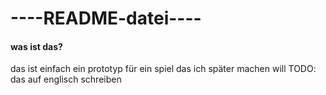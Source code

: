 # ----README-datei----

#### was ist das?
das ist einfach ein prototyp für ein spiel das ich später machen will
TODO: das auf englisch schreiben